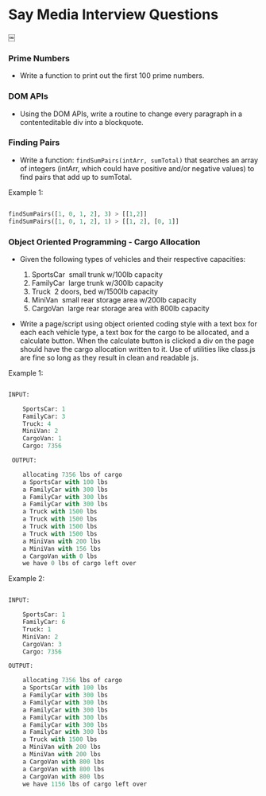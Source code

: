 # Say Media Interview Questions
￼
### Prime Numbers

- Write a function to print out the first 100 prime numbers.

### DOM APIs

- Using the DOM APIs, write a routine to change every paragraph in a contenteditable div into a blockquote.

### Finding Pairs

- Write a function:
```findSumPairs(intArr, sumTotal)```
that searches an array of integers (intArr, which could have positive and/or negative values) to find pairs that add up to sumTotal.

Example 1:

```python

findSumPairs([­1, 0, 1, 2], 3) ­> [[1,2]]
findSumPairs([­1, 0, 1, 2], 1) ­> [[­1, 2], [0, 1]]

```

### Object Oriented Programming - Cargo Allocation

- Given the following types of vehicles and their respective capacities:
    1. SportsCar ­ small trunk w/100lb capacity
    2. FamilyCar ­ large trunk w/300lb capacity
    3. Truck ­ 2 doors, bed w/1500lb capacity
    4. MiniVan ­ small rear storage area w/200lb capacity
    5. CargoVan ­ large rear storage area with 800lb capacity

- Write a page/script using object oriented coding style with a text box for each each vehicle type, a text box for the cargo to be allocated, and a calculate button. When the calculate button is clicked a div on the page should have the cargo allocation written to it. Use of utilities like class.js are fine so long as they result in clean and readable js.

Example 1:

```python

INPUT:

    SportsCar: 1
    FamilyCar: 3
    Truck: 4
    MiniVan: 2
    CargoVan: 1
    Cargo: 7356

￼OUTPUT:

    allocating 7356 lbs of cargo
    a SportsCar with 100 lbs
    a FamilyCar with 300 lbs
    a FamilyCar with 300 lbs
    a FamilyCar with 300 lbs
    a Truck with 1500 lbs
    a Truck with 1500 lbs
    a Truck with 1500 lbs
    a Truck with 1500 lbs
    a MiniVan with 200 lbs
    a MiniVan with 156 lbs
    a CargoVan with 0 lbs
    we have 0 lbs of cargo left over

```

Example 2:

```python

INPUT:

    SportsCar: 1
    FamilyCar: 6
    Truck: 1
    MiniVan: 2
    CargoVan: 3
    Cargo: 7356

OUTPUT:

    allocating 7356 lbs of cargo
    a SportsCar with 100 lbs
    a FamilyCar with 300 lbs
    a FamilyCar with 300 lbs
    a FamilyCar with 300 lbs
    a FamilyCar with 300 lbs
    a FamilyCar with 300 lbs
    a FamilyCar with 300 lbs
    a Truck with 1500 lbs
    a MiniVan with 200 lbs
    a MiniVan with 200 lbs
    a CargoVan with 800 lbs
    a CargoVan with 800 lbs
    a CargoVan with 800 lbs
    we have 1156 lbs of cargo left over

```
